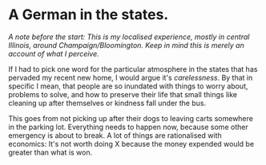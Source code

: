 # A German in the states.

*A note before the start: This is my localised experience, mostly in central
Illinois, around Champaign/Bloomington. Keep in mind this is merely an account
of what I perceive.*

If I had to pick one word for the particular atmosphere in the states that has
pervaded my recent new home, I would argue it's *carelessness*. By that in
specific I mean, that people are so inundated with things to worry about,
problems to solve, and how to preserve their life that small things like
cleaning up after themselves or kindness fall under the bus.

This goes from not picking up after their dogs to leaving carts somewhere in the
parking lot. Everything needs to happen now, because some other emergency is
about to break. A lot of things are rationalised with economics: It's not worth
doing X because the money expended would be greater than what is won.
